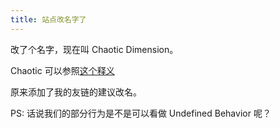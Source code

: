 ```yaml
---
title: 站点改名字了
---
```


改了个名字，现在叫 Chaotic Dimension。

Chaotic 可以参照[这个释义](https://en.wiktionary.org/wiki/chaotic#Adjective)

原来添加了我的友链的建议改名。

PS: 话说我们的部分行为是不是可以看做 Undefined Behavior 呢？
